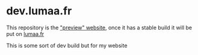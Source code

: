 # dev.lumaa.fr
This repository is the ["preview" website](https://dev.lumaa.fr/#/), once it has a stable build it will be put on [lumaa.fr](https://lumaa.fr/)

This is some sort of dev build but for my website
